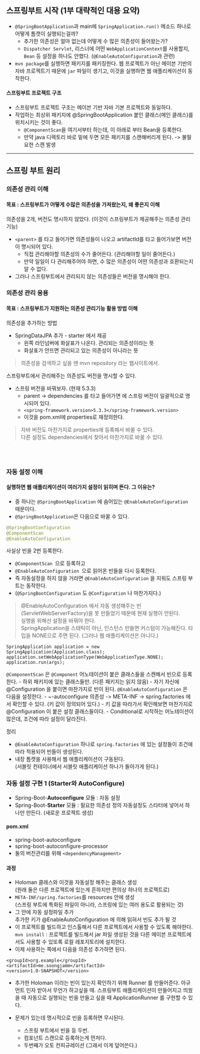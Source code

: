 ## 스프링부트 시작 (1부 대략적인 대용 요약)
- `@SpringBootApplication`과 main에 `SpringApplication.run()` 메소드 하나로 어떻게 톰캣이 실행되는걸까?
    - 추가한 의존성은 얼마 없는데 어떻게 수 많은 의존성이 들어왔는가?
    - `Dispatcher Servlet`, 리스너에 어떤 `WebApplicationContext`를 사용할지, `Bean` 등 설정을 하나도 안했다. (`@EnableAutoConfiguration`과 관련) 
- `mvn package`를 실행하면 패키지를 패키징한다. 웹 프로젝트가 아닌 메이븐 기반의 자바 프로젝트기 때문에 `jar` 파일이 생기고, 이것을 실행하면 웹 애플리케이션이 동작한다.

#### 스프링부트 프로젝트 구조
- 스프링부트 프로젝트 구조는 메이븐 기반 자바 기본 프로젝트와 동일하다.
- 작업하는 최상위 패키지에 @SpringBootApplication 붙인 클래스(메인 클래스)를 위치시키는 것이 좋다.
    - `@ComponentScan`을 여기서부터 하는데, 이 아래로 부터 Bean을 등록한다.
    - 만약 java 디렉토리 바로 밑에 두면 모든 패키지를 스캔해버리게 된다. -> 불필요한 스캔 발생
  
--- 
## 스프링 부트 원리
### 의존성 관리 이해
#### 목표 : 스프링부트가 어떻게 수많은 의존성을 가져왔는지, 왜 좋은지 이해
의존성을 2개, 버전도 명시하지 않았다. (이것이 스프링부트가 제공해주는 의존성 관리 기능)
- `<parent>` 를 타고 들어가면 의존성들이 나오고 artifactId를 타고 들어가보면 버전이 명시되어 있다.
  - 직접 관리해야할 의존성의 수가 줄어든다. (관리해야할 일이 줄어든다.)
  - 만약 일일이 다 관리해주어야 하면, 수 많은 의존성이 어떤 의존성과 호환되는지 알 수 없다.
- 그러나 스프링부트에서 관리되지 않는 의존성들은 버전을 명시해야 한다.

### 의존성 관리 응용
#### 목표 : 스프링부트가 지원하는 의존성 관리기능 활용 방법 이해
의존성을 추가하는 방법
- SpringDataJPA 추가 - starter 에서 제공
    - 왼쪽 라인넘버에 화살표가 나온다. 관리되는 의존성이라는 뜻
    - 화살표가 안뜨면 관리되고 있는 의존성이 아니라는 뜻
> 의존성을 검색하고 싶을 땐 mvn repository 라는 웹사이트에서.
 
스프링부트에서 관리해주는 의존성도 버전을 명시할 수 있다.
- 스프링 버전을 바꿔보자. (현재 5.3.3)
    - parent -> dependencies 를 타고 들어가면 <properties>에 스프링 버전이 일괄적으로 명시되어 있다.
    - `<spring-framework.version>5.3.3</spring-framework.version>`
    - 이것을 pom.xml에 properties로 재정의한다.
> 자바 버전도 마찬가지로 properties에 등록해서 바꿀 수 있다.   
> 다른 설정도 dependencies에서 찾아서 마찬가지로 바꿀 수 있다.

<br> 
<br>

### 자동 설정 이해
#### 실행하면 웹 애플리케이션이 여러가지 설정이 읽히며 뜬다. 그 이유는?
- 중 하나는 `@SpringBootApplication` 에 숨어있는 `@EnableAutoConfiguration` 때문이다.
- `@SpringBootApplication`은 다음으로 바꿀 수 있다.
```java
@SpringBootConfiguration
@ComponentScan
@EnableAutoConfiguration
```
사실상 빈을 2번 등록한다.
- `@ComponentScan `으로 등록하고 
- `@EnableAutoConfiguration `으로 읽어온 빈들을 다시 등록한다. 
- 즉 자동설정을 하지 않을 거라면 `@EnableAutoConfiguration` 을 지워도 스프링 부트는 동작한다.
- (`@SpringBootConfiguration` 도 `@Configuration` 나 마찬가지다.)
  
> @EnableAutoConfiguration 에서 자동 생성해주는 빈(ServletWebServerFactory)을 못 만들었기 때문에 현재 실행이 안된다.  
> 실행을 위해선 설정을 바꿔야 한다.  
> SpringApplication을 스태틱이 아닌, 인스턴스 만들면 커스텀이 가능해진다.
> 타입을 NONE으로 주면 된다. (그러나 웹 애플리케이션은 아니다.)
```
SpringApplication application = new SpringApplication(Application.class);
application.setWebApplicationType(WebApplicationType.NONE);
application.run(args);
```

`@ComponentScan` 은 `@Component` 어노테이션이 붙은 클래스들을 스캔해서 빈으로 등록한다.
    - 하위 패키지에 있는 클래스들만. (다른 패키지는 읽지 않음)
    - 자기 자신에 @Configuration 을 붙이면 마찬가지로 빈이 된다.
`@EnableAutoConfiguration` 은 다음을 설정한다.
    - ~-autoconfigure 의존성 -> META-INF -> spring.factories 에서 확인할 수 있다. (키 값이 정의되어 있다.)
    - 키 값을 따라가서 확인해보면 마찬가지로 @Configuration 이 붙은 설정 클래스들이다.
    - Conditional로 시작하는 어노테이션이 많은데, 조건에 따라 설정이 달라진다.

정리
- `@EnableAutoConfiguration` 하나로 `spring.factories` 에 있는 설정들이 조건에 따라 적용되어 빈들이 생성된다.  
- 내장 톰캣을 사용해서 웹 애플리케이션이 구동된다.  
  (서블릿 컨테이너에서 서블릿 애플리케이션 하나가 돌아가게 된다.)


### 자동 설정 구현 1 (Starter와 AutoConfigure)
- Spring-Boot-**Autoconfigure** 모듈 : 자동 설정
- Spring-Boot-**Starter** 모듈 : 필요한 의존성 정의
자동설정도 스타터에 넣어서 하나만 만든다. (새로운 프로젝트 생성)
  
#### pom.xml
- spring-boot-autoconfigure 
- spring-boot-autoconfigure-processor
- 둘의 버전관리를 위해 `<dependencyManagement>` 

#### 과정
- Holoman 클래스와 이것을 자동설정 해주는 클래스 생성   
  (원래 둘은 다른 프로젝트에 있는게 흔하지만 편의상 하나의 프로젝트로)
- `META-INF/spring.factories`를 resources 안에 생성  
  (스프링 부트에 특화된 파일이 아니라, 스프링에 있는 여러 용도로 활용되는 것)
- 그 안에 자동 설정파일 추가   
  추가한 키가 @EnableAutoConfiguration 에 의해 읽혀서 빈도 추가 될 것
- 이 프로젝트를 빌드하고 인스톨해서 다른 프로젝트에서 사용할 수 있도록 해야한다. 
    `mvn install` : 프로젝트를 빌드해서 jar 파일 생성된 것을 다른 메이븐 프로젝트에서도 사용할 수 있또록 로컬 레포지토리에 설치한다.
- 이제 사용하는 쪽에서 다음을 의존성 추가하면 된다.
```
<groupId>org.example</groupId>
<artifactId>me.soongjamm</artifactId>
<version>1.0-SNAPSHOT</version>
```
- 추가한 Holoman 이라는 빈이 있는지 확인하기 위해 Runner 를 만들어준다.
아규먼트 인자 받아서 무언가 하고싶을 때. 스프링부트 애플리케이션이 만들어지고 띄웠을 때 자동으로 실행되는 빈을 만들고 싶을 때 ApplicationRunner 를 구현할 수 있다.
  

- 문제가 있는데 명시적으로 빈을 등록하면 무시된다.
    - 스프링 부트에서 빈을 등 두번.
    - 컴포넌트 스캔으로 등록하는게 먼저다.
    - 두번째가 오토 컨피규레이션 (그래서 이게 덮어쓴다.)